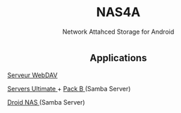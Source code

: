 <h1 align="center"> NAS4A </h1> <p align="center"> Network Attahced Storage for Android </p>

#

<h2 align="center"> Applications </h2>

<a href="https://play.google.com/store/apps/details?id=com.theolivetree.webdavserver"> Serveur WebDAV </a>

<a href="https://play.google.com/store/apps/details?id=com.icecoldapps.serversultimate"> Servers Ultimate </a> + <a href="https://play.google.com/store/apps/details?id=com.icecoldapps.serversultimate.packb"> Pack B </a> (Samba Server)

<a href="APK/Droid%20NAS.apk"> Droid NAS </a> (Samba Server)
